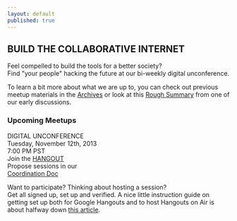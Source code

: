 ```yaml
---
layout: default
published: true
---
```


## BUILD THE COLLABORATIVE INTERNET
Feel compelled to build the tools for a better society?  
Find "your people" hacking the future at our bi-weekly digital unconference.

To learn a bit more about what we are up to, you can check out previous meetup materials in the [Archives](http://collaborativeinter.net/wiki/archives.html) or look at this [Rough Summary](http://collaborativeinter.net/wiki/RoughSummary.html) from one of our early discussions. 
  
### Upcoming Meetups  

DIGITAL UNCONFERENCE  
Tuesday, November 12th, 2013   
7:00 PM PST  
Join the [HANGOUT](https://plus.google.com/hangouts/_/7ecpj6r1ohaakuqb4jclvg0gv0?authuser=0&hl=en	)  
Propose sessions in our  
[Coordination Doc](https://docs.google.com/spreadsheet/ccc?key=0Aqe_OvhjNeDPdFZHSzB0NlJ1TVpWWmdVOVdMR0FvVGc&usp=sharing#gid=0)  


Want to participate?  Thinking about hosting a session?  
Get all signed up, set up and verified.  A nice little instruction guide on getting set up both for Google Hangouts and to host Hangouts on Air is about halfway down [this article](http://mackwebsolutions.com/blog/2012/08/the-comprehensiveish-guide-to-google-hangouts/). 
